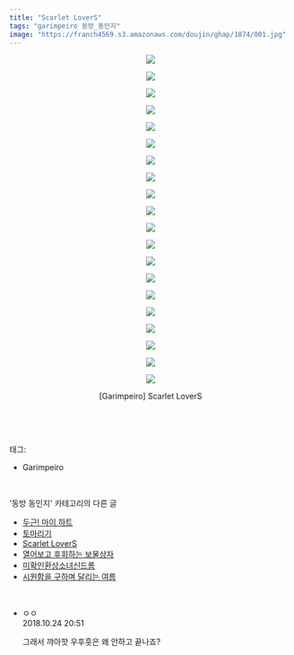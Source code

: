 ```yaml
---
title: "Scarlet LoverS"
tags: "garimpeiro 동방_동인지"
image: "https://franch4569.s3.amazonaws.com/doujin/ghap/1874/001.jpg"
---
```

<div class="article">
<p style="text-align: center; clear: none; float: none;"><img src="{{ site.imgserver2 }}/ghap/1874/001.jpg"/></p>
<p style="text-align: center; clear: none; float: none;"><img src="{{ site.imgserver2 }}/ghap/1874/002.jpg"/></p>
<p style="text-align: center; clear: none; float: none;"><img src="{{ site.imgserver2 }}/ghap/1874/003.jpg"/></p>
<p style="text-align: center; clear: none; float: none;"><img src="{{ site.imgserver2 }}/ghap/1874/004.jpg"/></p>
<p style="text-align: center; clear: none; float: none;"><img src="{{ site.imgserver2 }}/ghap/1874/005.jpg"/></p>
<p style="text-align: center; clear: none; float: none;"><img src="{{ site.imgserver2 }}/ghap/1874/006.jpg"/></p>
<p style="text-align: center; clear: none; float: none;"><img src="{{ site.imgserver2 }}/ghap/1874/007.jpg"/></p>
<p style="text-align: center; clear: none; float: none;"><img src="{{ site.imgserver2 }}/ghap/1874/008.jpg"/></p>
<p style="text-align: center; clear: none; float: none;"><img src="{{ site.imgserver2 }}/ghap/1874/009.jpg"/></p>
<p style="text-align: center; clear: none; float: none;"><img src="{{ site.imgserver2 }}/ghap/1874/010.jpg"/></p>
<p style="text-align: center; clear: none; float: none;"><img src="{{ site.imgserver2 }}/ghap/1874/011.jpg"/></p>
<p style="text-align: center; clear: none; float: none;"><img src="{{ site.imgserver2 }}/ghap/1874/012.jpg"/></p>
<p style="text-align: center; clear: none; float: none;"><img src="{{ site.imgserver2 }}/ghap/1874/013.jpg"/></p>
<p style="text-align: center; clear: none; float: none;"><img src="{{ site.imgserver2 }}/ghap/1874/014.jpg"/></p>
<p style="text-align: center; clear: none; float: none;"><img src="{{ site.imgserver2 }}/ghap/1874/015.jpg"/></p>
<p style="text-align: center; clear: none; float: none;"><img src="{{ site.imgserver2 }}/ghap/1874/016.jpg"/></p>
<p style="text-align: center; clear: none; float: none;"><img src="{{ site.imgserver2 }}/ghap/1874/017.jpg"/></p>
<p style="text-align: center; clear: none; float: none;"><img src="{{ site.imgserver2 }}/ghap/1874/018.jpg"/></p>
<p style="text-align: center; clear: none; float: none;"><img src="{{ site.imgserver2 }}/ghap/1874/019.jpg"/></p>
<p style="text-align: center; clear: none; float: none;"><img src="{{ site.imgserver2 }}/ghap/1874/020.jpg"/></p>
<p style="text-align: center; clear: none; float: none;">[Garimpeiro] Scarlet LoverS</p>
<p><br/></p>
</div><br/>
<div class="tagTrail">
<p>태그: </p>
<ul>
<li>Garimpeiro</li>
</ul>
</div><br/>
<div class="another">
<p>'동방 동인지' 카테고리의 다른 글</p>
<ul>
<li><a href="/ghap_1876">두근! 마이 하트</a></li>
<li><a href="/ghap_1875">토마리기</a></li>
<li><a href="/ghap_1874">Scarlet LoverS</a></li>
<li><a href="/ghap_1872">열어보고 후회하는 보물상자</a></li>
<li><a href="/ghap_1871">미확인환상소녀신드롬</a></li>
<li><a href="/ghap_1869">시원함을 구하며 달리는 여름</a></li>
</ul>
</div><br/>
<div class="cb_module cb_fluid">
<div class="cb_wrt cb_profile">
<div class="comment">
<ul>
<li class="cb_thumb_off" id="comment15361572">
<div class="cb_comment_area">
<div class="cb_info_area">
<div class="cb_section">
<span class="cb_nick_name">ㅇㅇ</span>
</div>
<div class="cb_section">
<span class="cb_date">2018.10.24 20:51 </span>
</div>
</div>
<div class="cb_dsc_comment">
<p class="cb_dsc">
											그래서 꺄아핫 우후훗은 왜 안하고 끝나죠?
										</p>
</div>
</div></li>
</ul>
</div>
</div><!-- commentList close -->
</div><br/>
